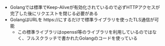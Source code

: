 * Golangでは標準でKeep-Aliveが有効化されているので必ずHTTPアクセスが完了した後にリクエストを閉じる必要がある
* GolangはURLを https://にするだけで標準ライブラリを使ったTLS通信が可能
  * この標準ライブラリはopenssl等のライブラリを利用しているのではなく、フルスクラッチで書かれたGolangのコードを使っている

